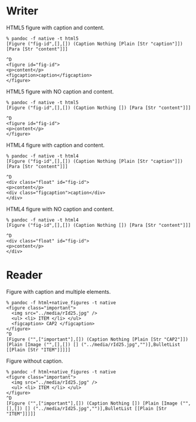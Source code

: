 # Writer

HTML5 figure with caption and content.

```
% pandoc -f native -t html5
[Figure ("fig-id",[],[]) (Caption Nothing [Plain [Str "caption"]]) [Para [Str "content"]]]

^D
<figure id="fig-id">
<p>content</p>
<figcaption>caption</figcaption>
</figure>
```

HTML5 figure with NO caption and content.

```
% pandoc -f native -t html5
[Figure ("fig-id",[],[]) (Caption Nothing []) [Para [Str "content"]]]

^D
<figure id="fig-id">
<p>content</p>
</figure>
```

HTML4 figure with caption and content.

```
% pandoc -f native -t html4
[Figure ("fig-id",[],[]) (Caption Nothing [Plain [Str "caption"]]) [Para [Str "content"]]]

^D
<div class="float" id="fig-id">
<p>content</p>
<div class="figcaption">caption</div>
</div>
```

HTML4 figure with NO caption and content.

```
% pandoc -f native -t html4
[Figure ("fig-id",[],[]) (Caption Nothing []) [Para [Str "content"]]]

^D
<div class="float" id="fig-id">
<p>content</p>
</div>
```

# Reader

Figure with caption and multiple elements.

```
% pandoc -f html+native_figures -t native
<figure class="important">
  <img src="../media/rId25.jpg" />
  <ul> <li> ITEM </li> </ul>
  <figcaption> CAP2 </figcaption>
</figure>
^D
[Figure ("",["important"],[]) (Caption Nothing [Plain [Str "CAP2"]]) [Plain [Image ("",[],[]) [] ("../media/rId25.jpg","")],BulletList [[Plain [Str "ITEM"]]]]]
```

Figure without caption.

```
% pandoc -f html+native_figures -t native
<figure class="important">
  <img src="../media/rId25.jpg" />
  <ul> <li> ITEM </li> </ul>
</figure>
^D
[Figure ("",["important"],[]) (Caption Nothing []) [Plain [Image ("",[],[]) [] ("../media/rId25.jpg","")],BulletList [[Plain [Str "ITEM"]]]]]
```
